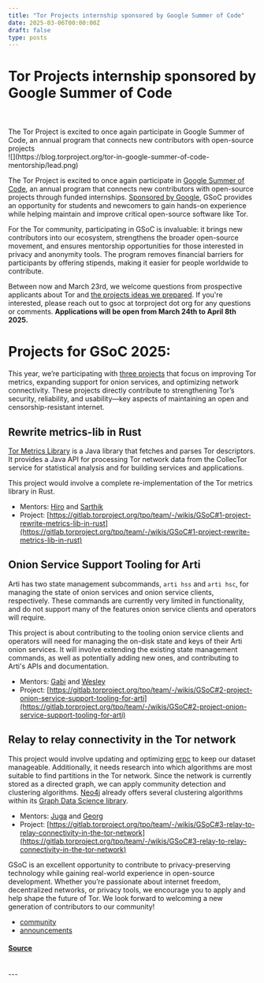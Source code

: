 ```yaml
---
title: "Tor Projects internship sponsored by Google Summer of Code"
date: 2025-03-06T00:00:00Z
draft: false
type: posts
---
```

# Tor Projects internship sponsored by Google Summer of Code

<br/>

<br/>
 The Tor Project is excited to once again participate in Google Summer of Code, an annual program that connects new contributors with open-source projects
<br/>
  ![](https://blog.torproject.org/tor-in-google-summer-of-code-mentorship/lead.png)

The Tor Project is excited to once again participate in [Google Summer of Code](https://summerofcode.withgoogle.com/programs/2025/organizations/the-tor-project), an annual program that connects new contributors with open-source projects through funded internships. [Sponsored by Google](https://summerofcode.withgoogle.com/how-it-works), GSoC provides an opportunity for students and newcomers to gain hands-on experience while helping maintain and improve critical open-source software like Tor.

For the Tor community, participating in GSoC is invaluable: it brings new contributors into our ecosystem, strengthens the broader open-source movement, and ensures mentorship opportunities for those interested in privacy and anonymity tools. The program removes financial barriers for participants by offering stipends, making it easier for people worldwide to contribute.

Between now and March 23rd, we welcome questions from prospective applicants about Tor and [the projects ideas we prepared](https://gitlab.torproject.org/tpo/team/-/wikis/GSoC). If you're interested, please reach out to gsoc at torproject dot org for any questions or comments. **Applications will be open from March 24th to April 8th 2025.**

Projects for GSoC 2025:
=======================

This year, we’re participating with [three projects](https://gitlab.torproject.org/tpo/team/-/wikis/GSoC) that focus on improving Tor metrics, expanding support for onion services, and optimizing network connectivity. These projects directly contribute to strengthening Tor’s security, reliability, and usability—key aspects of maintaining an open and censorship-resistant internet.

Rewrite metrics-lib in Rust
---------------------------

[Tor Metrics Library](https://gitlab.torproject.org/tpo/network-health/metrics/library.rs) is a Java library that fetches and parses Tor descriptors. It provides a Java API for processing Tor network data from the CollecTor service for statistical analysis and for building services and applications.

This project would involve a complete re-implementation of the Tor metrics library in Rust.

-   Mentors: [Hiro](https://gitlab.torproject.org/hiro) and [Sarthik](https://gitlab.torproject.org/sarthikg)
-   Project: [https://gitlab.torproject.org/tpo/team/-/wikis/GSoC#1-project-rewrite-metrics-lib-in-rust](https://gitlab.torproject.org/tpo/team/-/wikis/GSoC#1-project-rewrite-metrics-lib-in-rust)

Onion Service Support Tooling for Arti
--------------------------------------

Arti has two state management subcommands, `arti hss` and `arti hsc`, for managing the state of onion services and onion service clients, respectively. These commands are currently very limited in functionality, and do not support many of the features onion service clients and operators will require.

This project is about contributing to the tooling onion service clients and operators will need for managing the on-disk state and keys of their Arti onion services. It will involve extending the existing state management commands, as well as potentially adding new ones, and contributing to Arti's APIs and documentation.

-   Mentors: [Gabi](https://gitlab.torproject.org/gabi-250/) and [Wesley](https://gitlab.torproject.org/wesleyac/)
-   Project: [https://gitlab.torproject.org/tpo/team/-/wikis/GSoC#2-project-onion-service-support-tooling-for-arti](https://gitlab.torproject.org/tpo/team/-/wikis/GSoC#2-project-onion-service-support-tooling-for-arti)

Relay to relay connectivity in the Tor network
----------------------------------------------

This project would involve updating and optimizing [erpc](https://gitlab.torproject.org/tpo/network-health/erpc) to keep our dataset manageable. Additionally, it needs research into which algorithms are most suitable to find partitions in the Tor network. Since the network is currently stored as a directed graph, we can apply community detection and clustering algorithms. [Neo4j](https://neo4j.com/) already offers several clustering algorithms within its [Graph Data Science library](https://neo4j.com/docs/graph-data-science/current/installation/).

-   Mentors: [Juga](https://gitlab.torproject.org/juga) and [Georg](https://gitlab.torproject.org/gk)
-   Project: [https://gitlab.torproject.org/tpo/team/-/wikis/GSoC#3-relay-to-relay-connectivity-in-the-tor-network](https://gitlab.torproject.org/tpo/team/-/wikis/GSoC#3-relay-to-relay-connectivity-in-the-tor-network)

GSoC is an excellent opportunity to contribute to privacy-preserving technology while gaining real-world experience in open-source development. Whether you’re passionate about internet freedom, decentralized networks, or privacy tools, we encourage you to apply and help shape the future of Tor. We look forward to welcoming a new generation of contributors to our community!

-   [community](https://blog.torproject.org/category/community)
-   [announcements](https://blog.torproject.org/category/announcements)

#### [Source](https://blog.torproject.org/tor-in-google-summer-of-code-mentorship/)

<br/>
---
